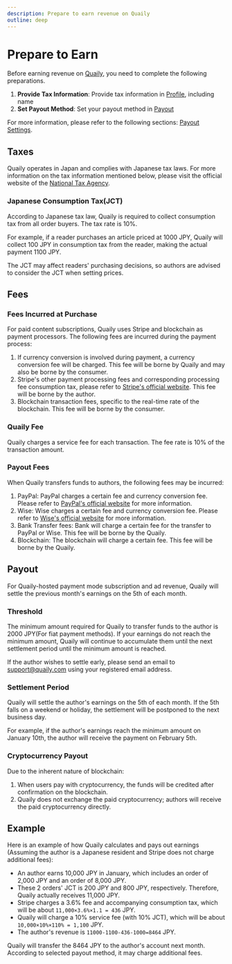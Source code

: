 ```yaml
---
description: Prepare to earn revenue on Quaily
outline: deep
---
```


# Prepare to Earn

Before earning revenue on [Quaily](https://quaily.com), you need to complete the following preparations.

1. **Provide Tax Information**: Provide tax information in [Profile](https://quaily.com/dashboard/profile/payout), including name
2. **Set Payout Method**: Set your payout method in [Payout](https://quaily.com/dashboard/profile/payout)

For more information, please refer to the following sections: [Payout Settings](./payout-settings).

## Taxes

Quaily operates in Japan and complies with Japanese tax laws. For more information on the tax information mentioned below, please visit the official website of the [National Tax Agency](https://www.nta.go.jp).

### Japanese Consumption Tax(JCT)

According to Japanese tax law, Quaily is required to collect consumption tax from all order buyers. The tax rate is 10%.

For example, if a reader purchases an article priced at 1000 JPY, Quaily will collect 100 JPY in consumption tax from the reader, making the actual payment 1100 JPY.

The JCT may affect readers' purchasing decisions, so authors are advised to consider the JCT when setting prices.

## Fees

### Fees Incurred at Purchase

For paid content subscriptions, Quaily uses Stripe and blockchain as payment processors. The following fees are incurred during the payment process:

1. If currency conversion is involved during payment, a currency conversion fee will be charged. This fee will be borne by Quaily and may also be borne by the consumer.
2. Stripe's other payment processing fees and corresponding processing fee consumption tax, please refer to [Stripe's official website](https://stripe.com/en-jp/pricing). This fee will be borne by the author.
3. Blockchain transaction fees, specific to the real-time rate of the blockchain. This fee will be borne by the consumer.

### Quaily Fee

Quaily charges a service fee for each transaction. The fee rate is 10% of the transaction amount.

### Payout Fees

When Quaily transfers funds to authors, the following fees may be incurred:

1. PayPal: PayPal charges a certain fee and currency conversion fee. Please refer to [PayPal's official website](https://www.paypal.com/us/webapps/mpp/paypal-fees) for more information.
2. Wise: Wise charges a certain fee and currency conversion fee. Please refer to [Wise's official website](https://wise.com/jp/pricing/) for more information.
3. Bank Transfer fees: Bank will charge a certain fee for the transfer to PayPal or Wise. This fee will be borne by the Quaily.
4. Blockchain: The blockchain will charge a certain fee. This fee will be borne by the Quaily.

## Payout

For Quaily-hosted payment mode subscription and ad revenue, Quaily will settle the previous month's earnings on the 5th of each month.

### Threshold

The minimum amount required for Quaily to transfer funds to the author is 2000 JPY(For fiat payment methods). If your earnings do not reach the minimum amount, Quaily will continue to accumulate them until the next settlement period until the minimum amount is reached.

If the author wishes to settle early, please send an email to support@quaily.com using your registered email address.

### Settlement Period

Quaily will settle the author's earnings on the 5th of each month. If the 5th falls on a weekend or holiday, the settlement will be postponed to the next business day.

For example, if the author's earnings reach the minimum amount on January 10th, the author will receive the payment on February 5th.

### Cryptocurrency Payout

Due to the inherent nature of blockchain:

1. When users pay with cryptocurrency, the funds will be credited after confirmation on the blockchain.
2. Quaily does not exchange the paid cryptocurrency; authors will receive the paid cryptocurrency directly.

## Example

Here is an example of how Quaily calculates and pays out earnings (Assuming the author is a Japanese resident and Stripe does not charge additional fees):

- An author earns 10,000 JPY in January, which includes an order of 2,000 JPY and an order of 8,000 JPY.
- These 2 orders' JCT is 200 JPY and 800 JPY, respectively. Therefore, Quaily actually receives 11,000 JPY.
- Stripe charges a 3.6% fee and accompanying consumption tax, which will be about `11,000×3.6%×1.1 = 436` JPY.
- Quaily will charge a 10% service fee (with 10% JCT), which will be about `10,000×10%×110% = 1,100` JPY.
- The author's revenue is `11000-1100-436-1000=8464` JPY.

Quaily will transfer the 8464 JPY to the author's account next month. According to selected payout method, it may charge additional fees.
